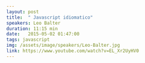 ```yaml
---
layout: post
title:  " Javascript idiomatico"
speakers: Leo Balter
duration: 11:15 min
date:   2015-05-02 01:47:00
tags: javascript
img: /assets/image/speakers/Leo-Balter.jpg
link: https://www.youtube.com/watch?v=EL_Xr2UyHV0
---
```

